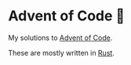 # Advent of Code 🎄

My solutions to [Advent of Code](http://adventofcode.com/).

These are mostly written in [Rust](https://www.rust-lang.org/).

